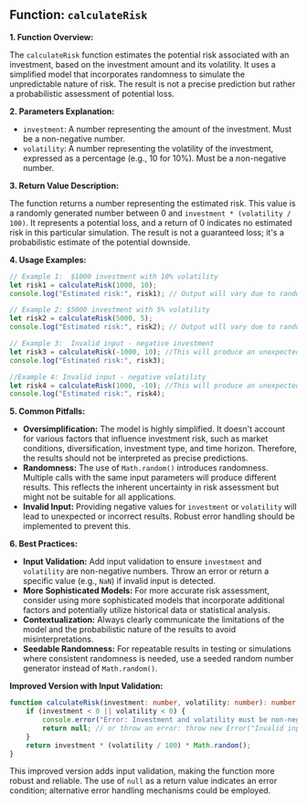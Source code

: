 ## Function: `calculateRisk`

**1. Function Overview:**

The `calculateRisk` function estimates the potential risk associated with an investment, based on the investment amount and its volatility.  It uses a simplified model that incorporates randomness to simulate the unpredictable nature of risk.  The result is not a precise prediction but rather a probabilistic assessment of potential loss.

**2. Parameters Explanation:**

* `investment`:  A number representing the amount of the investment.  Must be a non-negative number.
* `volatility`: A number representing the volatility of the investment, expressed as a percentage (e.g., 10 for 10%).  Must be a non-negative number.

**3. Return Value Description:**

The function returns a number representing the estimated risk. This value is a randomly generated number between 0 and `investment * (volatility / 100)`.  It represents a potential loss, and a return of 0 indicates no estimated risk in this particular simulation.  The result is not a guaranteed loss; it's a probabilistic estimate of the potential downside.

**4. Usage Examples:**

```typescript
// Example 1:  $1000 investment with 10% volatility
let risk1 = calculateRisk(1000, 10); 
console.log("Estimated risk:", risk1); // Output will vary due to randomness

// Example 2: $5000 investment with 5% volatility
let risk2 = calculateRisk(5000, 5);
console.log("Estimated risk:", risk2); // Output will vary due to randomness

// Example 3:  Invalid input - negative investment
let risk3 = calculateRisk(-1000, 10); //This will produce an unexpected result, see Pitfalls.
console.log("Estimated risk:", risk3);

//Example 4: Invalid input - negative volatility
let risk4 = calculateRisk(1000, -10); //This will produce an unexpected result, see Pitfalls.
console.log("Estimated risk:", risk4);
```

**5. Common Pitfalls:**

* **Oversimplification:** The model is highly simplified. It doesn't account for various factors that influence investment risk, such as market conditions, diversification, investment type, and time horizon.  Therefore, the results should not be interpreted as precise predictions.
* **Randomness:** The use of `Math.random()` introduces randomness.  Multiple calls with the same input parameters will produce different results. This reflects the inherent uncertainty in risk assessment but might not be suitable for all applications.
* **Invalid Input:** Providing negative values for `investment` or `volatility` will lead to unexpected or incorrect results.  Robust error handling should be implemented to prevent this.

**6. Best Practices:**

* **Input Validation:** Add input validation to ensure `investment` and `volatility` are non-negative numbers.  Throw an error or return a specific value (e.g., `NaN`) if invalid input is detected.
* **More Sophisticated Models:** For more accurate risk assessment, consider using more sophisticated models that incorporate additional factors and potentially utilize historical data or statistical analysis.
* **Contextualization:**  Always clearly communicate the limitations of the model and the probabilistic nature of the results to avoid misinterpretations.
* **Seedable Randomness:** For repeatable results in testing or simulations where consistent randomness is needed, use a seeded random number generator instead of `Math.random()`.


**Improved Version with Input Validation:**

```typescript
function calculateRisk(investment: number, volatility: number): number | null {
    if (investment < 0 || volatility < 0) {
        console.error("Error: Investment and volatility must be non-negative numbers.");
        return null; // or throw an error: throw new Error("Invalid input");
    }
    return investment * (volatility / 100) * Math.random();
}
```

This improved version adds input validation, making the function more robust and reliable.  The use of `null` as a return value indicates an error condition; alternative error handling mechanisms could be employed.
